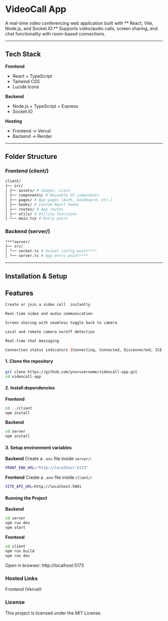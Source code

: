# VideoCall App

A real-time video conferencing web application built with ** React, Vite, Node.js, and Socket.IO.**
Supports video/audio calls, screen sharing, and chat functionality with room-based connections.

---

## Tech Stack

**Frontend**
- React + TypeScript  
- Tailwind CSS   
- Lucide Icons

**Backend**
- Node.js + TypeScript + Express  
- Socket.IO

**Hosting**
- Frontend → Vercel  
- Backend → Render  

---

## Folder Structure

### Frontend (client/)
```bash
client/
├── src/
│ ├── assets/ # Images, icons
│ ├── components/ # Reusable UI components
│ ├── pages/ # App pages (Auth, Dashboard, etc.)
│ ├── hooks/ # Custom React hooks
│ ├── routes/ # App routes
│ ├── utils/ # Utility functions
│ └── main.tsx # Entry point

```

### Backend (server/)
```bash
****server/
├── src/
│ └── socket.ts # Socket config point****
│ └── server.ts # App entry point****

```
---

## Installation & Setup

## Features
```bash
Create or join a video call  instantly

Real-time video and audio communication

Screen sharing with seamless toggle back to camera

Local and remote camera on/off detection

Real-time chat messaging 

Connection status indicators (Connecting, Connected, Disconnected, ICE Checking, Failed)

```

#### 1. Clone the repository
```bash
git clone https://github.com/yourusername/videocall-app.git
cd videocall-app
```

#### 2. Install dependencies 
**Frontend**
```bash
cd ../client
npm install
```

**Backend**
```bash
cd server
npm install
```
#### 3. Setup environment variables

**Backend**
Create a `.env` file inside `server/`:
```bash
FRONT_END_URL="http://localhost:5173"
```
**Frontend**
Create a `.env` file inside `client/`:
```bash
VITE_API_URL=http://localhost:5001
```
#### Running the Project

**Backend**
```bash
cd server
npm run dev
npm start   
```
**Frontend**
```bash
cd client
npm run build
npm run dev
```
Open in browser: http://localhost:5173


### Hosted Links

Frontend (Vercel): 

### License

This project is licensed under the MIT License.
